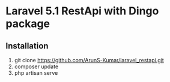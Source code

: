 # Laravel 5.1 RestApi with Dingo package

## Installation

1. git clone https://github.com/ArunS-Kumar/laravel_restapi.git
2. composer update 
3. php artisan serve
